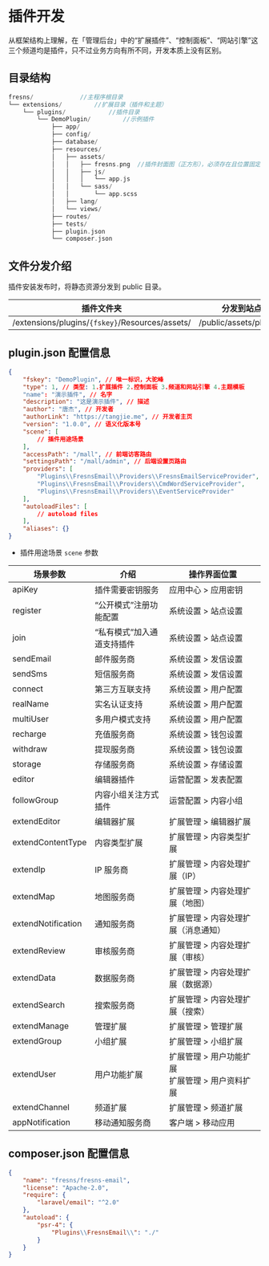 # 插件开发

从框架结构上理解，在「管理后台」中的“扩展插件”、“控制面板”、“网站引擎”这三个频道均是插件，只不过业务方向有所不同，开发本质上没有区别。

## 目录结构

```php
fresns/             //主程序根目录
└── extensions/         //扩展目录（插件和主题）
    └── plugins/            //插件目录
        └── DemoPlugin/         //示例插件
            ├── app/
            ├── config/
            ├── database/
            ├── resources/
            │   ├── assets/
            │   │   ├── fresns.png  //插件封面图（正方形），必须存在且位置固定
            │   │   ├── js/
            │   │   │   └── app.js
            │   │   └── sass/
            │   │       └── app.scss
            │   ├── lang/
            │   └── views/
            ├── routes/
            ├── tests/
            ├── plugin.json
            └── composer.json
```


## 文件分发介绍

插件安装发布时，将静态资源分发到 public 目录。

| 插件文件夹 | 分发到站点资源目录 |
| --- | --- |
| /extensions/plugins/`{fskey}`/Resources/assets/ | /public/assets/plugins/`{fskey}`/ |

## plugin.json 配置信息

```json
{
    "fskey": "DemoPlugin", // 唯一标识，大驼峰
    "type": 1, // 类型: 1.扩展插件 2.控制面板 3.频道和网站引擎 4.主题模板
    "name": "演示插件", // 名字
    "description": "这是演示插件", // 描述
    "author": "唐杰", // 开发者
    "authorLink": "https://tangjie.me", // 开发者主页
    "version": "1.0.0", // 语义化版本号
    "scene": [
        // 插件用途场景
    ],
    "accessPath": "/mall", // 前端访客路由
    "settingsPath": "/mall/admin", // 后端设置页路由
    "providers": [
        "Plugins\\FresnsEmail\\Providers\\FresnsEmailServiceProvider",
        "Plugins\\FresnsEmail\\Providers\\CmdWordServiceProvider",
        "Plugins\\FresnsEmail\\Providers\\EventServiceProvider"
    ],
    "autoloadFiles": [
        // autoload files
    ],
    "aliases": {}
}
```

- 插件用途场景 `scene` 参数

| 场景参数 | 介绍 | 操作界面位置 |
| --- | --- | ---|
| apiKey | 插件需要密钥服务 | 应用中心 > 应用密钥 |
| register | “公开模式”注册功能配置 | 系统设置 > 站点设置 |
| join | “私有模式”加入通道支持插件 | 系统设置 > 站点设置 |
| sendEmail | 邮件服务商 | 系统设置 > 发信设置 |
| sendSms | 短信服务商 | 系统设置 > 发信设置 |
| connect | 第三方互联支持 | 系统设置 > 用户配置 |
| realName | 实名认证支持 | 系统设置 > 用户配置 |
| multiUser | 多用户模式支持 | 系统设置 > 用户配置 |
| recharge | 充值服务商 | 系统设置 > 钱包设置 |
| withdraw | 提现服务商 | 系统设置 > 钱包设置 |
| storage | 存储服务商 | 系统设置 > 存储设置 |
| editor | 编辑器插件 | 运营配置 > 发表配置 |
| followGroup | 内容小组关注方式插件 | 运营配置 > 内容小组 |
| extendEditor | 编辑器扩展 | 扩展管理 > 编辑器扩展 |
| extendContentType | 内容类型扩展 | 扩展管理 > 内容类型扩展 |
| extendIp | IP 服务商 | 扩展管理 > 内容处理扩展（IP） |
| extendMap | 地图服务商 | 扩展管理 > 内容处理扩展（地图） |
| extendNotification | 通知服务商 | 扩展管理 > 内容处理扩展（消息通知） |
| extendReview | 审核服务商 | 扩展管理 > 内容处理扩展（审核） |
| extendData | 数据服务商 | 扩展管理 > 内容处理扩展（数据源） |
| extendSearch | 搜索服务商 | 扩展管理 > 内容处理扩展（搜索） |
| extendManage | 管理扩展 | 扩展管理 > 管理扩展 |
| extendGroup | 小组扩展 | 扩展管理 > 小组扩展 |
| extendUser | 用户功能扩展 | 扩展管理 > 用户功能扩展<br>扩展管理 > 用户资料扩展 |
| extendChannel | 频道扩展 | 扩展管理 > 频道扩展 |
| appNotification | 移动通知服务商 | 客户端 > 移动应用 |

## composer.json 配置信息

```json
{
    "name": "fresns/fresns-email",
    "license": "Apache-2.0",
    "require": {
        "laravel/email": "^2.0"
    },
    "autoload": {
        "psr-4": {
            "Plugins\\FresnsEmail\\": "./"
        }
    }
}
```
